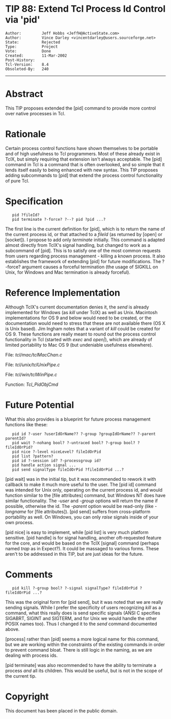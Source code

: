 # TIP 88: Extend Tcl Process Id Control via 'pid'
	Author:         Jeff Hobbs <JeffH@ActiveState.com>
	Author:         Vince Darley <vincentdarley@users.sourceforge.net>
	State:          Rejected
	Type:           Project
	Vote:           Done
	Created:        11-Mar-2002
	Post-History:   
	Tcl-Version:    8.4
	Obsoleted-By:	240
-----

# Abstract

This TIP proposes extended the [pid] command to provide more
control over native processes in Tcl.

# Rationale

Certain process control functions have shown themselves to be portable
and of high usefulness to Tcl programmers.  Most of these already
exist in TclX, but simply requiring that extension isn't always
acceptable.  The [pid] command in Tcl is a command that is often
overlooked, and so simple that it lends itself easily to being
enhanced with new syntax.  This TIP proposes adding subcommands to
[pid] that extend the process control functionality of pure Tcl.

# Specification

	   pid ?fileId?
	   pid terminate ?-force? ?--? pid ?pid ...?

The first line is the current definition for [pid], which is to
return the name of the current process id, or that attached to a
_fileId_ \(as returned by [open] or [socket]\).  I propose to add
only _terminate_ initially.  This command is adapted almost directly
from TclX's signal handling, but changed to work as a subcommand of
[pid].  This is to satisfy one of the most common requests from
users regarding process management - killing a known process.  It also
establishes the framework of extending [pid] for future
modifications.  The ?-force? argument causes a forceful termination
\(the usage of SIGKILL on Unix, for Windows and Mac termination is
already forceful\).

# Reference Implementation

Although TclX's current documentation denies it, the _send_ is
already implemented for Windows \(as _kill_ under TclX\) as well as
Unix.  Macintosh implementations for OS 9 and below would need to be
created, or the documentation would need to stress that these are not
available there \(OS X is Unix based\).  Jim Ingham notes that a variant
of _kill_ could be created for OS 9.  These functions are really
meant to round out the process control functionality in Tcl \(started
with _exec_ and _open\|_\), which are already of limited portability
to Mac OS 9 \(but undeniable usefulness elsewhere\).

File: _tcl/mac/tclMacChan.c_

File: _tcl/unix/tclUnixPipe.c_

File: _tcl/win/tclWinPipe.c_

Function: _Tcl\_PidObjCmd_

# Future Potential

What this also provides is a blueprint for future process management
functions like these:

	   pid id ?-user ?userIdOrName?? ?-group ?groupIdOrName?? ?-parent parentId?
	   pid wait ?-nohang bool? ?-untraced bool? ?-group bool? ?fileIdOrPid?
	   pid nice ?-level niceLevel? fileIdOrPid
	   pid list ?pattern?
	   pid id ?-session id? ?-processgroup id?
	   pid handle action signal ...
	   pid send signalType fileIdOrPid ?fileIdOrPid ...?

[pid wait] was in the initial tip, but it was recommended to rework
it with callback to make it much more useful to the user.  The [pid
id] command was intended for Unix only, operating on the current
process id, and would function similar to the [file attributes]
command, but Windows NT does have similar functionality.  The
_-user_ and _-group_ options will return the name if possible,
otherwise the id. The _-parent_ option would be read-only \(like
_-longname_ for [file attributes]\).  [pid send] suffers from
cross-platform portability as well.  On Windows, you can only
_raise_ signals inside of your own process.

[pid nice] is easy to implement, while [pid list] is very much
platform sensitive.  [pid handle] is for signal handling, another
oft-requested feature for the core, and would be based on the TclX
[signal] command \(perhaps named _trap_ as in Expect?\).  It could
be massaged to various forms.  These aren't to be addressed in this
TIP, but are just ideas for the future.

# Comments

	   pid kill ?-group bool? ?-signal signalType? fileIdOrPid ?fileIdOrPid ...?

This was the original form for [pid send], but it was noted that we
are really sending signals.  While I prefer the specificity of users
recognizing _kill_ as a command, what this really does is send
specific signals \(ANSI C specifies SIGABRT, SIGINT and SIGTERM, and
for Unix we would handle the other POSIX names too\).  Thus I changed
it to the _send_ command documented above.

[process] rather than [pid] seems a more logical name for this
command, but we are working within the constraints of the existing
commands in order to prevent command bloat.  There is still logic in
the naming, as we are dealing with process ids.

[pid terminate] was also recommended to have the ability to
terminate a process _and_ all its children.  This would be useful,
but is not in the scope of the current tip.

# Copyright

This document has been placed in the public domain.

